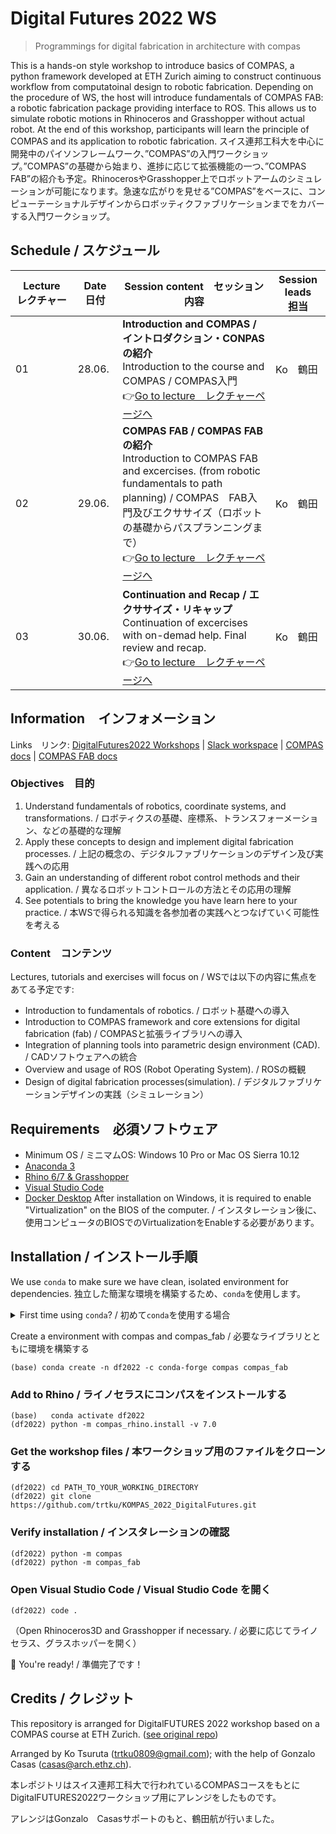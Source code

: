 # Digital Futures 2022 WS

> Programmings for digital fabrication in architecture with compas

This is a hands-on style workshop to introduce basics of COMPAS, a python framework developed at ETH Zurich aiming to construct continuous workflow from computatoinal design to robotic fabrication. Depending on the procedure of WS, the host will introduce fundamentals of COMPAS FAB: a robotic fabrication package providing interface to ROS. This allows us to simulate robotic motions in Rhinoceros and Grasshopper without actual robot. At the end of this workshop, participants will learn the principle of COMPAS and its application to robotic fabrication.
スイス連邦工科大を中心に開発中のパイソンフレームワーク、”COMPAS”の入門ワークショップ。”COMPAS”の基礎から始まり、進捗に応じて拡張機能の一つ、”COMPAS FAB”の紹介も予定。RhinocerosやGrasshopper上でロボットアームのシミュレーションが可能になります。急速な広がりを見せる”COMPAS”をベースに、コンピューテーショナルデザインからロボッティクファブリケーションまでをカバーする入門ワークショップ。

## Schedule / スケジュール

| Lecture　レクチャー | Date　日付   | Session content　セッション内容                                                                                                                                                                                                                                                                                                                                                                                                                          | Session leads　担当      |
|---------|--------|------------------------------------------------------------------------------------------------------------------------------------------------------------------------------------------------------------------------------------------------------------------------------------------------------------------------------------------------------------------------------------------------------------------------------------------|--------------------|
| 01      | 28.06. | **Introduction and COMPAS / イントロダクション・CONPASの紹介**<br>Introduction to the course and COMPAS / COMPAS入門<br>👉[Go to lecture　レクチャーページへ](lecture_01/README.md)                                                                                                                                                               | Ko　鶴田                |
| 02      | 29.06. | **COMPAS FAB / COMPAS FABの紹介**<br>Introduction to COMPAS FAB and excercises. (from robotic fundamentals to path planning) / COMPAS　FAB入門及びエクササイズ（ロボットの基礎からパスプランニングまで）<br>👉[Go to lecture　レクチャーページへ](lecture_02/README.md)                                                                                                                                                                                                           | Ko　鶴田       |
| 03      | 30.06. | **Continuation and Recap / エクササイズ・リキャップ**<br>Continuation of excercises with on-demad help. Final review and recap.<br>👉[Go to lecture　レクチャーページへ](lecture_03/README.md)                                                                                                                                                                                        | Ko　鶴田       |


## Information　インフォメーション

Links　リンク:
[DigitalFutures2022 Workshops](https://digitalfutures.international/workshop/programmings-for-digital-fabrication-in-architecture-with-compas/) |
[Slack workspace](https://join.slack.com/t/digitalfuture2022ws/shared_invite/zt-1brmimbtc-XRDzAF36pFCYHiYqCLywKQ) |
[COMPAS docs](https://compas.dev) |
[COMPAS FAB docs](https://gramaziokohler.github.io/compas_fab/latest/)

### Objectives　目的

1. Understand fundamentals of robotics, coordinate systems, and transformations. / ロボティクスの基礎、座標系、トランスフォーメーション、などの基礎的な理解
1. Apply these concepts to design and implement digital fabrication processes. / 上記の概念の、デジタルファブリケーションのデザイン及び実践への応用
1. Gain an understanding of different robot control methods and their application. / 異なるロボットコントロールの方法とその応用の理解
1. See potentials to bring the knowledge you have learn here to your practice. / 本WSで得られる知識を各参加者の実践へとつなげていく可能性を考える


### Content　コンテンツ

Lectures, tutorials and exercises will focus on / WSでは以下の内容に焦点をあてる予定です:

* Introduction to fundamentals of robotics. / ロボット基礎への導入
* Introduction to COMPAS framework and core extensions for digital fabrication (fab) / COMPASと拡張ライブラリへの導入
* Integration of planning tools into parametric design environment (CAD). / CADソフトウェアへの統合
* Overview and usage of ROS (Robot Operating System). / ROSの概観
* Design of digital fabrication processes(simulation). / デジタルファブリケーションデザインの実践（シミュレーション）

## Requirements　必須ソフトウェア

* Minimum OS / ミニマムOS: Windows 10 Pro or Mac OS Sierra 10.12
* [Anaconda 3](https://www.anaconda.com/distribution/)
* [Rhino 6/7 & Grasshopper](https://www.rhino3d.com/download)
* [Visual Studio Code](https://code.visualstudio.com/)
* [Docker Desktop](https://www.docker.com/products/docker-desktop) After installation on Windows, it is required to enable "Virtualization" on the BIOS of the computer. / インスタレーション後に、使用コンピュータのBIOSでのVirtualizationをEnableする必要があります。

## Installation / インストール手順

We use `conda` to make sure we have clean, isolated environment for dependencies.
独立した簡潔な環境を構築するため、`conda`を使用します。

<details><summary>First time using <code>conda</code>? / 初めて<code>conda</code>を使用する場合</summary>
<p>

Make sure you run this at least once:
少なくとも一度は以下のコマンドを走らせてください：

    (base) conda config --add channels conda-forge

</p>
</details>

Create a environment with compas and compas_fab / 必要なライブラリとともに環境を構築する

    (base) conda create -n df2022 -c conda-forge compas compas_fab

### Add to Rhino / ライノセラスにコンパスをインストールする

    (base)   conda activate df2022
    (df2022) python -m compas_rhino.install -v 7.0

### Get the workshop files / 本ワークショップ用のファイルをクローンする

    (df2022) cd PATH_TO_YOUR_WORKING_DIRECTORY
    (df2022) git clone https://github.com/trtku/KOMPAS_2022_DigitalFutures.git

### Verify installation / インスタレーションの確認

    (df2022) python -m compas
    (df2022) python -m compas_fab

### Open Visual Studio Code / Visual Studio Code を開く

    (df2022) code .

（Open Rhinoceros3D and Grasshopper if necessary. / 必要に応じてライノセラス、グラスホッパーを開く）

🚀 You're ready! / 準備完了です！

## Credits / クレジット

This repository is arranged for DigitalFUTURES 2022 workshop based on a COMPAS course at ETH Zurich. ([see original repo](https://github.com/compas-teaching/COMPAS-II-FS2022))

Arranged by Ko Tsuruta (<trtku0809@gmail.com>); with the help of Gonzalo Casas (<casas@arch.ethz.ch>).

本レポジトリはスイス連邦工科大で行われているCOMPASコースをもとにDigitalFUTURES2022ワークショップ用にアレンジをしたものです。

アレンジはGonzalo　Casasサポートのもと、鶴田航が行いました。
